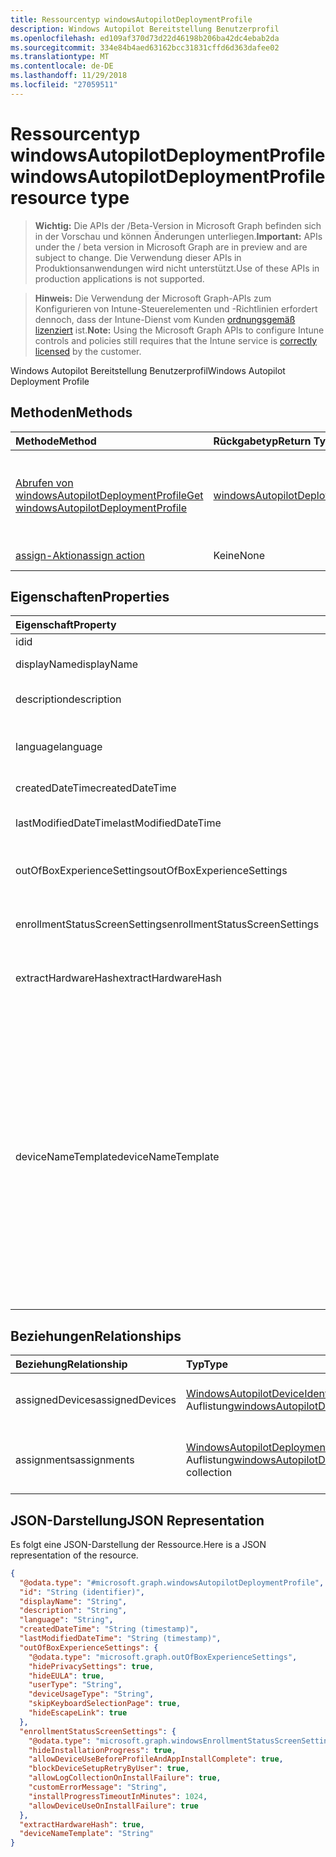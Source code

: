 ```yaml
---
title: Ressourcentyp windowsAutopilotDeploymentProfile
description: Windows Autopilot Bereitstellung Benutzerprofil
ms.openlocfilehash: ed109af370d73d22d46198b206ba42dc4ebab2da
ms.sourcegitcommit: 334e84b4aed63162bcc31831cffd6d363dafee02
ms.translationtype: MT
ms.contentlocale: de-DE
ms.lasthandoff: 11/29/2018
ms.locfileid: "27059511"
---
```

# <a name="windowsautopilotdeploymentprofile-resource-type"></a><span data-ttu-id="8c14a-103">Ressourcentyp windowsAutopilotDeploymentProfile</span><span class="sxs-lookup"><span data-stu-id="8c14a-103">windowsAutopilotDeploymentProfile resource type</span></span>

> <span data-ttu-id="8c14a-104">**Wichtig:** Die APIs der /Beta-Version in Microsoft Graph befinden sich in der Vorschau und können Änderungen unterliegen.</span><span class="sxs-lookup"><span data-stu-id="8c14a-104">**Important:** APIs under the / beta version in Microsoft Graph are in preview and are subject to change.</span></span> <span data-ttu-id="8c14a-105">Die Verwendung dieser APIs in Produktionsanwendungen wird nicht unterstützt.</span><span class="sxs-lookup"><span data-stu-id="8c14a-105">Use of these APIs in production applications is not supported.</span></span>

> <span data-ttu-id="8c14a-106">**Hinweis:** Die Verwendung der Microsoft Graph-APIs zum Konfigurieren von Intune-Steuerelementen und -Richtlinien erfordert dennoch, dass der Intune-Dienst vom Kunden [ordnungsgemäß lizenziert](https://go.microsoft.com/fwlink/?linkid=839381) ist.</span><span class="sxs-lookup"><span data-stu-id="8c14a-106">**Note:** Using the Microsoft Graph APIs to configure Intune controls and policies still requires that the Intune service is [correctly licensed](https://go.microsoft.com/fwlink/?linkid=839381) by the customer.</span></span>

<span data-ttu-id="8c14a-107">Windows Autopilot Bereitstellung Benutzerprofil</span><span class="sxs-lookup"><span data-stu-id="8c14a-107">Windows Autopilot Deployment Profile</span></span>
## <a name="methods"></a><span data-ttu-id="8c14a-108">Methoden</span><span class="sxs-lookup"><span data-stu-id="8c14a-108">Methods</span></span>
|<span data-ttu-id="8c14a-109">Methode</span><span class="sxs-lookup"><span data-stu-id="8c14a-109">Method</span></span>|<span data-ttu-id="8c14a-110">Rückgabetyp</span><span class="sxs-lookup"><span data-stu-id="8c14a-110">Return Type</span></span>|<span data-ttu-id="8c14a-111">Beschreibung</span><span class="sxs-lookup"><span data-stu-id="8c14a-111">Description</span></span>|
|:---|:---|:---|
|[<span data-ttu-id="8c14a-112">Abrufen von windowsAutopilotDeploymentProfile</span><span class="sxs-lookup"><span data-stu-id="8c14a-112">Get windowsAutopilotDeploymentProfile</span></span>](../api/intune-enrollment-windowsautopilotdeploymentprofile-get.md)|[<span data-ttu-id="8c14a-113">windowsAutopilotDeploymentProfile</span><span class="sxs-lookup"><span data-stu-id="8c14a-113">windowsAutopilotDeploymentProfile</span></span>](../resources/intune-enrollment-windowsautopilotdeploymentprofile.md)|<span data-ttu-id="8c14a-114">Lesen Sie Eigenschaften und Beziehungen des [WindowsAutopilotDeploymentProfile](../resources/intune-enrollment-windowsautopilotdeploymentprofile.md) -Objekts.</span><span class="sxs-lookup"><span data-stu-id="8c14a-114">Read properties and relationships of the [windowsAutopilotDeploymentProfile](../resources/intune-enrollment-windowsautopilotdeploymentprofile.md) object.</span></span>|
|[<span data-ttu-id="8c14a-115">assign-Aktion</span><span class="sxs-lookup"><span data-stu-id="8c14a-115">assign action</span></span>](../api/intune-enrollment-windowsautopilotdeploymentprofile-assign.md)|<span data-ttu-id="8c14a-116">Keine</span><span class="sxs-lookup"><span data-stu-id="8c14a-116">None</span></span>|<span data-ttu-id="8c14a-117">Noch nicht dokumentiert</span><span class="sxs-lookup"><span data-stu-id="8c14a-117">Not yet documented</span></span>|

## <a name="properties"></a><span data-ttu-id="8c14a-118">Eigenschaften</span><span class="sxs-lookup"><span data-stu-id="8c14a-118">Properties</span></span>
|<span data-ttu-id="8c14a-119">Eigenschaft</span><span class="sxs-lookup"><span data-stu-id="8c14a-119">Property</span></span>|<span data-ttu-id="8c14a-120">Typ</span><span class="sxs-lookup"><span data-stu-id="8c14a-120">Type</span></span>|<span data-ttu-id="8c14a-121">Beschreibung</span><span class="sxs-lookup"><span data-stu-id="8c14a-121">Description</span></span>|
|:---|:---|:---|
|<span data-ttu-id="8c14a-122">id</span><span class="sxs-lookup"><span data-stu-id="8c14a-122">id</span></span>|<span data-ttu-id="8c14a-123">String</span><span class="sxs-lookup"><span data-stu-id="8c14a-123">String</span></span>|<span data-ttu-id="8c14a-124">Profil-Taste</span><span class="sxs-lookup"><span data-stu-id="8c14a-124">Profile Key</span></span>|
|<span data-ttu-id="8c14a-125">displayName</span><span class="sxs-lookup"><span data-stu-id="8c14a-125">displayName</span></span>|<span data-ttu-id="8c14a-126">String</span><span class="sxs-lookup"><span data-stu-id="8c14a-126">String</span></span>|<span data-ttu-id="8c14a-127">Name des Profils</span><span class="sxs-lookup"><span data-stu-id="8c14a-127">Name of the profile</span></span>|
|<span data-ttu-id="8c14a-128">description</span><span class="sxs-lookup"><span data-stu-id="8c14a-128">description</span></span>|<span data-ttu-id="8c14a-129">String</span><span class="sxs-lookup"><span data-stu-id="8c14a-129">String</span></span>|<span data-ttu-id="8c14a-130">Beschreibung des Profils</span><span class="sxs-lookup"><span data-stu-id="8c14a-130">Description of the profile</span></span>|
|<span data-ttu-id="8c14a-131">language</span><span class="sxs-lookup"><span data-stu-id="8c14a-131">language</span></span>|<span data-ttu-id="8c14a-132">String</span><span class="sxs-lookup"><span data-stu-id="8c14a-132">String</span></span>|<span data-ttu-id="8c14a-133">Auf dem Gerät konfigurierten Sprache</span><span class="sxs-lookup"><span data-stu-id="8c14a-133">Language configured on the device</span></span>|
|<span data-ttu-id="8c14a-134">createdDateTime</span><span class="sxs-lookup"><span data-stu-id="8c14a-134">createdDateTime</span></span>|<span data-ttu-id="8c14a-135">DateTimeOffset</span><span class="sxs-lookup"><span data-stu-id="8c14a-135">DateTimeOffset</span></span>|<span data-ttu-id="8c14a-136">Erstellungszeit Profil</span><span class="sxs-lookup"><span data-stu-id="8c14a-136">Profile creation time</span></span>|
|<span data-ttu-id="8c14a-137">lastModifiedDateTime</span><span class="sxs-lookup"><span data-stu-id="8c14a-137">lastModifiedDateTime</span></span>|<span data-ttu-id="8c14a-138">DateTimeOffset</span><span class="sxs-lookup"><span data-stu-id="8c14a-138">DateTimeOffset</span></span>|<span data-ttu-id="8c14a-139">Profil Zeitpunkt der letzten Änderung</span><span class="sxs-lookup"><span data-stu-id="8c14a-139">Profile last modified time</span></span>|
|<span data-ttu-id="8c14a-140">outOfBoxExperienceSettings</span><span class="sxs-lookup"><span data-stu-id="8c14a-140">outOfBoxExperienceSettings</span></span>|[<span data-ttu-id="8c14a-141">outOfBoxExperienceSettings</span><span class="sxs-lookup"><span data-stu-id="8c14a-141">outOfBoxExperienceSettings</span></span>](../resources/intune-enrollment-outofboxexperiencesettings.md)|<span data-ttu-id="8c14a-142">Erleben Sie die Einstellung im Lieferzustand</span><span class="sxs-lookup"><span data-stu-id="8c14a-142">Out of box experience setting</span></span>|
|<span data-ttu-id="8c14a-143">enrollmentStatusScreenSettings</span><span class="sxs-lookup"><span data-stu-id="8c14a-143">enrollmentStatusScreenSettings</span></span>|[<span data-ttu-id="8c14a-144">windowsEnrollmentStatusScreenSettings</span><span class="sxs-lookup"><span data-stu-id="8c14a-144">windowsEnrollmentStatusScreenSettings</span></span>](../resources/intune-enrollment-windowsenrollmentstatusscreensettings.md)|<span data-ttu-id="8c14a-145">Registrierung Status Bildschirm Einstellung</span><span class="sxs-lookup"><span data-stu-id="8c14a-145">Enrollment status screen setting</span></span>|
|<span data-ttu-id="8c14a-146">extractHardwareHash</span><span class="sxs-lookup"><span data-stu-id="8c14a-146">extractHardwareHash</span></span>|<span data-ttu-id="8c14a-147">Boolesch</span><span class="sxs-lookup"><span data-stu-id="8c14a-147">Boolean</span></span>|<span data-ttu-id="8c14a-148">Extraktion von HardwareHash für das Profil</span><span class="sxs-lookup"><span data-stu-id="8c14a-148">HardwareHash Extraction for the profile</span></span>|
|<span data-ttu-id="8c14a-149">deviceNameTemplate</span><span class="sxs-lookup"><span data-stu-id="8c14a-149">deviceNameTemplate</span></span>|<span data-ttu-id="8c14a-150">String</span><span class="sxs-lookup"><span data-stu-id="8c14a-150">String</span></span>|<span data-ttu-id="8c14a-151">Die Vorlage verwendet, um das Gerät AutoPilot nennen.</span><span class="sxs-lookup"><span data-stu-id="8c14a-151">The template used to name the AutoPilot Device.</span></span> <span data-ttu-id="8c14a-152">Dies kann ein benutzerdefinierter Text und kann auch die Seriennummer des Geräts, oder aber eine zufällig erzeugte Zahl enthalten.</span><span class="sxs-lookup"><span data-stu-id="8c14a-152">This can be a custom text and can also contain either the serial number of the device, or a randomly generated number.</span></span> <span data-ttu-id="8c14a-153">Die gesamte Länge des Texts von der Vorlage generierte kann nicht mehr als 15 Zeichen sein.</span><span class="sxs-lookup"><span data-stu-id="8c14a-153">The total length of the text generated by the template can be no more than 15 characters.</span></span>|

## <a name="relationships"></a><span data-ttu-id="8c14a-154">Beziehungen</span><span class="sxs-lookup"><span data-stu-id="8c14a-154">Relationships</span></span>
|<span data-ttu-id="8c14a-155">Beziehung</span><span class="sxs-lookup"><span data-stu-id="8c14a-155">Relationship</span></span>|<span data-ttu-id="8c14a-156">Typ</span><span class="sxs-lookup"><span data-stu-id="8c14a-156">Type</span></span>|<span data-ttu-id="8c14a-157">Beschreibung</span><span class="sxs-lookup"><span data-stu-id="8c14a-157">Description</span></span>|
|:---|:---|:---|
|<span data-ttu-id="8c14a-158">assignedDevices</span><span class="sxs-lookup"><span data-stu-id="8c14a-158">assignedDevices</span></span>|<span data-ttu-id="8c14a-159">[WindowsAutopilotDeviceIdentity](../resources/intune-enrollment-windowsautopilotdeviceidentity.md) -Auflistung</span><span class="sxs-lookup"><span data-stu-id="8c14a-159">[windowsAutopilotDeviceIdentity](../resources/intune-enrollment-windowsautopilotdeviceidentity.md) collection</span></span>|<span data-ttu-id="8c14a-160">Die Liste der Geräte für das Profil.</span><span class="sxs-lookup"><span data-stu-id="8c14a-160">The list of assigned devices for the profile.</span></span>|
|<span data-ttu-id="8c14a-161">assignments</span><span class="sxs-lookup"><span data-stu-id="8c14a-161">assignments</span></span>|<span data-ttu-id="8c14a-162">[WindowsAutopilotDeploymentProfileAssignment](../resources/intune-enrollment-windowsautopilotdeploymentprofileassignment.md) -Auflistung</span><span class="sxs-lookup"><span data-stu-id="8c14a-162">[windowsAutopilotDeploymentProfileAssignment](../resources/intune-enrollment-windowsautopilotdeploymentprofileassignment.md) collection</span></span>|<span data-ttu-id="8c14a-163">Die Liste der Gruppe Zuordnungen für das Profil.</span><span class="sxs-lookup"><span data-stu-id="8c14a-163">The list of group assignments for the profile.</span></span>|

## <a name="json-representation"></a><span data-ttu-id="8c14a-164">JSON-Darstellung</span><span class="sxs-lookup"><span data-stu-id="8c14a-164">JSON Representation</span></span>
<span data-ttu-id="8c14a-165">Es folgt eine JSON-Darstellung der Ressource.</span><span class="sxs-lookup"><span data-stu-id="8c14a-165">Here is a JSON representation of the resource.</span></span>
<!-- {
  "blockType": "resource",
  "keyProperty": "id",
  "@odata.type": "microsoft.graph.windowsAutopilotDeploymentProfile"
}
-->
``` json
{
  "@odata.type": "#microsoft.graph.windowsAutopilotDeploymentProfile",
  "id": "String (identifier)",
  "displayName": "String",
  "description": "String",
  "language": "String",
  "createdDateTime": "String (timestamp)",
  "lastModifiedDateTime": "String (timestamp)",
  "outOfBoxExperienceSettings": {
    "@odata.type": "microsoft.graph.outOfBoxExperienceSettings",
    "hidePrivacySettings": true,
    "hideEULA": true,
    "userType": "String",
    "deviceUsageType": "String",
    "skipKeyboardSelectionPage": true,
    "hideEscapeLink": true
  },
  "enrollmentStatusScreenSettings": {
    "@odata.type": "microsoft.graph.windowsEnrollmentStatusScreenSettings",
    "hideInstallationProgress": true,
    "allowDeviceUseBeforeProfileAndAppInstallComplete": true,
    "blockDeviceSetupRetryByUser": true,
    "allowLogCollectionOnInstallFailure": true,
    "customErrorMessage": "String",
    "installProgressTimeoutInMinutes": 1024,
    "allowDeviceUseOnInstallFailure": true
  },
  "extractHardwareHash": true,
  "deviceNameTemplate": "String"
}
```






